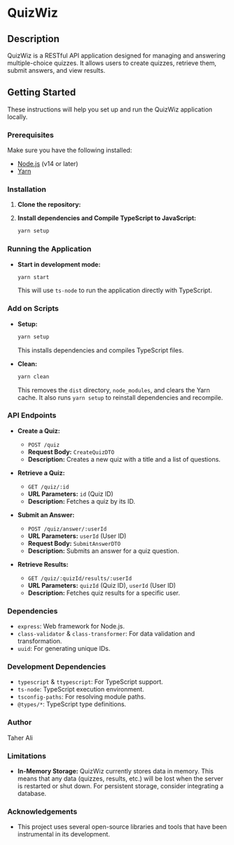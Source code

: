 # QuizWiz

## Description

QuizWiz is a RESTful API application designed for managing and answering multiple-choice quizzes. It allows users to create quizzes, retrieve them, submit answers, and view results.

## Getting Started

These instructions will help you set up and run the QuizWiz application locally.

### Prerequisites

Make sure you have the following installed:
- [Node.js](https://nodejs.org/) (v14 or later)
- [Yarn](https://classic.yarnpkg.com/en/docs/install)

### Installation

1. **Clone the repository:**

2. **Install dependencies and Compile TypeScript to JavaScript:**

    ```bash
    yarn setup
    ```

### Running the Application

- **Start in development mode:**

    ```bash
    yarn start
    ```

    This will use `ts-node` to run the application directly with TypeScript.

### Add on Scripts

- **Setup:**

    ```bash
    yarn setup
    ```

    This installs dependencies and compiles TypeScript files.

- **Clean:**

    ```bash
    yarn clean
    ```

    This removes the `dist` directory, `node_modules`, and clears the Yarn cache. It also runs `yarn setup` to reinstall dependencies and recompile.

### API Endpoints

- **Create a Quiz:**

    - `POST /quiz`
    - **Request Body:** `CreateQuizDTO`
    - **Description:** Creates a new quiz with a title and a list of questions.

- **Retrieve a Quiz:**

    - `GET /quiz/:id`
    - **URL Parameters:** `id` (Quiz ID)
    - **Description:** Fetches a quiz by its ID.

- **Submit an Answer:**

    - `POST /quiz/answer/:userId`
    - **URL Parameters:** `userId` (User ID)
    - **Request Body:** `SubmitAnswerDTO`
    - **Description:** Submits an answer for a quiz question.

- **Retrieve Results:**

    - `GET /quiz/:quizId/results/:userId`
    - **URL Parameters:** `quizId` (Quiz ID), `userId` (User ID)
    - **Description:** Fetches quiz results for a specific user.

### Dependencies

- `express`: Web framework for Node.js.
- `class-validator` & `class-transformer`: For data validation and transformation.
- `uuid`: For generating unique IDs.

### Development Dependencies

- `typescript` & `ttypescript`: For TypeScript support.
- `ts-node`: TypeScript execution environment.
- `tsconfig-paths`: For resolving module paths.
- `@types/*`: TypeScript type definitions.

### Author

Taher Ali

### Limitations

- **In-Memory Storage:** QuizWiz currently stores data in memory. This means that any data (quizzes, results, etc.) will be lost when the server is restarted or shut down. For persistent storage, consider integrating a database.

### Acknowledgements

- This project uses several open-source libraries and tools that have been instrumental in its development.

